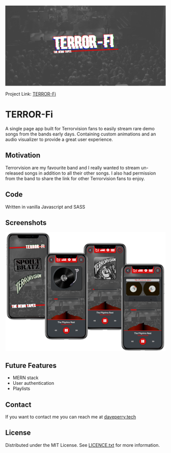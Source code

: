 ![Screenshot](terror-fi-logo.png)

Project Link: [TERROR-Fi](https://bit.ly/terror-fi)

# TERROR-Fi

A single page app built for Terrorvision fans to easily stream rare demo songs from the bands early days. Containing custom animations and an audio visualizer to provide a great user experience.

## Motivation

<!-- A short description of the motivation behind the creation and maintenance of the project. This should explain **why** the project exists. -->

Terrorvision are my favourite band and I really wanted to stream un-released songs in addition to all their other songs. I also had permission from the band to share the link for other Terrorvision fans to enjoy.

<!-- ## Build status

Build status of continus integration i.e. travis, appveyor etc. Ex. -

[![Build Status](https://travis-ci.org/akashnimare/foco.svg?branch=master)](https://travis-ci.org/akashnimare/foco)
[![Windows Build Status](https://ci.appveyor.com/api/projects/status/github/akashnimare/foco?branch=master&svg=true)](https://ci.appveyor.com/project/akashnimare/foco/branch/master) -->

## Code

Written in vanilla Javascript and SASS

<!-- If you're using any code style like xo, standard etc. That will help others while contributing to your project. Ex. - -->
<!-- [![js-standard-style](https://img.shields.io/badge/code%20style-standard-brightgreen.svg?style=flat)](https://github.com/feross/standard) -->

## Screenshots

<!-- Include logo/demo screenshot etc. -->

![Screenshot](tf.png)

<!-- ## Tech/framework used

Ex. -

<b>Built with</b>

- [Electron](https://electron.atom.io) -->

<!-- ## Features

What makes your project stand out? -->

## Future Features

- MERN stack
- User authentication
- Playlists

<!-- ## Code Example

Show what the library does as concisely as possible, developers should be able to figure out **how** your project solves their problem by looking at the code example. Make sure the API you are showing off is obvious, and that your code is short and concise. -->

<!-- ## Installation

Provide step by step series of examples and explanations about how to get a development env running. -->

<!-- ## API Reference

Depending on the size of the project, if it is small and simple enough the reference docs can be added to the README. For medium size to larger projects it is important to at least provide a link to where the API reference docs live.

## Tests

Describe and show how to run the tests with code examples. -->

<!-- ## How to use? -->

<!-- If people like your project they’ll want to learn how they can use it. To do so include step by step guide to use your project. -->

<!-- 1.Player data is added in users.json
2.Every draw is added in draws.json

```javascript
	{
			"date": "19/02/2022",
			"day": "Saturday",
			"numbers": [33,34,44,50,56,57],
			"bonusBall": 26,
			"winner": false
		}
```

3.Countdown timer is reset in var nextDraw located in countdownTimer function

```javascript
const nextDraw = 'Feb 23, 2022 19:45:00';
```

4.Winner is added in draw object

```javascript
	{
			"date": "19/02/2022",
			"day": "Saturday",
			"numbers": [33,34,44,50,56,57],
			"bonusBall": 26,
			"winner": "WINNERS NAME"
		}
```

5.To begin a new game, add start date in startDateInput.mjs

```javascript
const gameStartDates = [
	'08/08/2020',
	'30/09/2020',
	'26/12/2020',
	'10/02/2021',
	'24/03/2021',
	'12/05/2021',
	'10/07/2021',
	'11/08/2021',
	'09/10/2021',
	'13/11/2021',
	'18/12/2021',
	'02/02/2022',
];
``` -->

<!-- ## Contribute

Let people know how they can contribute into your project. A [contributing guideline](https://github.com/zulip/zulip-electron/blob/master/CONTRIBUTING.md) will be a big plus. -->

<!-- ## Credits

Give proper credits. This could be a link to any repo which inspired you to build this project, any blogposts or links to people who contrbuted in this project.

#### Anything else that seems useful -->

## Contact

If you want to contact me you can reach me at [daveperry.tech](https://daveperry.tech)

<!-- [loopy lotto repo](https://github.com/your_username/repo_name) -->

## License

<!-- A short snippet describing the license (MIT, Apache etc) -->

Distributed under the MIT License. See [LICENCE.txt](LICENSE.txt) for more information.

<!-- MIT © [Dave Perry]() -->
